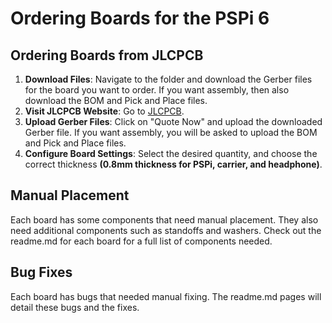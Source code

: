 # Ordering Boards for the PSPi 6

## Ordering Boards from JLCPCB

1. **Download Files**: Navigate to the folder and download the Gerber files for the board you want to order. If you want assembly, then also download the BOM and Pick and Place files.
2. **Visit JLCPCB Website**: Go to [JLCPCB](https://jlcpcb.com/RHS).
3. **Upload Gerber Files**: Click on "Quote Now" and upload the downloaded Gerber file. If you want assembly, you will be asked to upload the BOM and Pick and Place files.
4. **Configure Board Settings**: Select the desired quantity, and choose the correct thickness **(0.8mm thickness for PSPi, carrier, and headphone)**.

## Manual Placement
Each board has some components that need manual placement. They also need additional components such as standoffs and washers. Check out the readme.md for each board for a full list of components needed.

## Bug Fixes
Each board has bugs that needed manual fixing. The readme.md pages will detail these bugs and the fixes.

